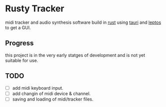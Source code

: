 # Rusty Tracker

midi tracker and audio synthesis software build in [rust](https://www.rust-lang.org/) using [tauri](https://tauri.app/) and [leptos](https://book.leptos.dev/01_introduction.html) to get a GUI.

## Progress

this project is in the very early statges of development and is not yet suitable for use.

## TODO 

- [ ] add midi keyboard input.
- [ ] add changin of midi device & channel.
- [ ] saving and loading of midi/tracker files.

